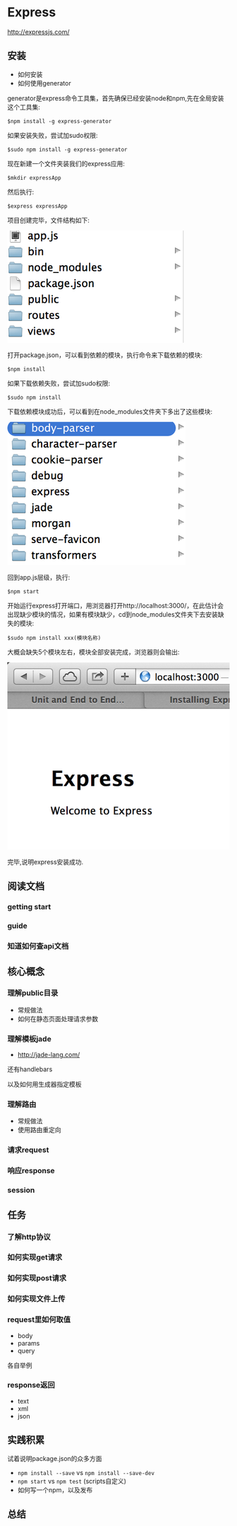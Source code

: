 # Express

http://expressjs.com/

## 安装

- 如何安装
- 如何使用generator

generator是express命令工具集，首先确保已经安装node和npm,先在全局安装这个工具集:
	
	$npm install -g express-generator
	
如果安装失败，尝试加sudo权限:

	$sudo npm install -g express-generator
	
现在新建一个文件夹装我们的express应用:

	$mkdir expressApp
	
然后执行:

	$express expressApp
	
项目创建完毕，文件结构如下:

![Mou icon](./img/expressimg1.jpg)

打开package.json，可以看到依赖的模块，执行命令来下载依赖的模块:

	$npm install
	
如果下载依赖失败，尝试加sudo权限:

	$sudo npm install
	
下载依赖模块成功后，可以看到在node_modules文件夹下多出了这些模块:

![Mou icon](./img/expressimg2.jpg)

回到app.js层级，执行:

	$npm start
	
开始运行express打开端口，用浏览器打开http://localhost:3000/，在此估计会出现缺少模块的情况，如果有模块缺少，cd到node_modules文件夹下去安装缺失的模块:

	$sudo npm install xxx(模块名称)

大概会缺失5个模块左右，模块全部安装完成，浏览器则会输出:

![Mou icon](./img/expressimg3.jpg)

完毕,说明express安装成功.


## 阅读文档
### getting start

### guide

### 知道如何查api文档

## 核心概念

### 理解public目录

- 常规做法
- 如何在静态页面处理请求参数

### 理解模板jade
- http://jade-lang.com/

还有handlebars

以及如何用生成器指定模板

### 理解路由

- 常规做法
- 使用路由重定向


### 请求request

### 响应response

### session

## 任务

### 了解http协议

### 如何实现get请求

### 如何实现post请求

### 如何实现文件上传

### request里如何取值

- body
- params
- query

各自举例


### response返回

- text
- xml
- json

## 实践积累

试着说明package.json的众多方面

- `npm install --save`  vs `npm install --save-dev`
- `npm start` vs `npm test` (scripts自定义)
- 如何写一个npm，以及发布


## 总结


